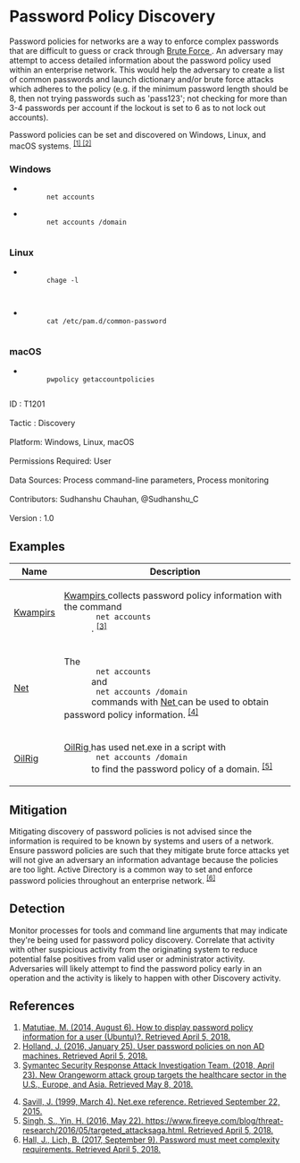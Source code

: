 <div class="container-fluid">
 <h1>
  Password Policy Discovery
 </h1>
 <div class="row">
  <div class="col-md-8 description-body">
   <p>
    Password policies for networks are a way to enforce complex passwords that are difficult to guess or crack through
    <a href="https://attack.mitre.org/techniques/T1110">
     Brute Force
    </a>
    . An adversary may attempt to access detailed information about the password policy used within an enterprise network. This would help the adversary to create a list of common passwords and launch dictionary and/or brute force attacks which adheres to the policy (e.g. if the minimum password length should be 8, then not trying passwords such as 'pass123'; not checking for more than 3-4 passwords per account if the lockout is set to 6 as to not lock out accounts).
   </p>
   <p>
    Password policies can be set and discovered on Windows, Linux, and macOS systems.
    <span class="scite-citeref-number" data-reference="Superuser Linux Password Policies" id="scite-ref-1-a">
     <sup>
      <a aria-describedby="qtip-0" data-hasqtip="0" href="https://superuser.com/questions/150675/how-to-display-password-policy-information-for-a-user-ubuntu" target="_blank">
       [1]
      </a>
     </sup>
    </span>
    <span class="scite-citeref-number" data-reference="Jamf User Password Policies" id="scite-ref-2-a">
     <sup>
      <a aria-describedby="qtip-1" data-hasqtip="1" href="https://www.jamf.com/jamf-nation/discussions/18574/user-password-policies-on-non-ad-machines" target="_blank">
       [2]
      </a>
     </sup>
    </span>
   </p>
   <h3>
    Windows
   </h3>
   <ul>
    <li>
     <code>
      net accounts
     </code>
    </li>
    <li>
     <code>
      net accounts /domain
     </code>
    </li>
   </ul>
   <h3>
    Linux
   </h3>
   <ul>
    <li>
     <code>
      chage -l
      <username>
      </username>
     </code>
    </li>
    <li>
     <code>
      cat /etc/pam.d/common-password
     </code>
    </li>
   </ul>
   <h3>
    macOS
   </h3>
   <ul>
    <li>
     <code>
      pwpolicy getaccountpolicies
     </code>
    </li>
   </ul>
  </div>
  <div class="col-md-4">
   <div class="card">
    <div class="card-body">
     <div class="card-data">
      <span class="h5 card-title">
       ID
      </span>
      : T1201
      <br/>
      <br/>
     </div>
     <div class="card-data">
      <span class="h5 card-title">
      </span>
     </div>
     <div class="card-data">
      <span class="h5 card-title">
       Tactic
      </span>
      : Discovery
      <br/>
      <br/>
     </div>
     <div class="card-data">
      <span class="h5 card-title">
       Platform:
      </span>
      Windows, Linux, macOS
      <br/>
      <br/>
     </div>
     <div class="card-data">
      <span class="h5 card-title">
       Permissions Required:
      </span>
      User
      <br/>
      <br/>
     </div>
     <div class="card-data">
      <span class="h5 card-title">
      </span>
     </div>
     <div class="card-data">
      <span class="h5 card-title">
       Data Sources:
      </span>
      Process command-line parameters, Process monitoring
      <br/>
      <br/>
     </div>
     <div class="card-data">
      <span class="h5 card-title">
      </span>
     </div>
     <div class="card-data">
      <span class="h5 card-title">
      </span>
     </div>
     <div class="card-data">
      <span class="h5 card-title">
      </span>
     </div>
     <div class="card-data">
      <span class="h5 card-title">
      </span>
     </div>
     <div class="card-data">
      <span class="h5 card-title">
      </span>
     </div>
     <div class="card-data">
      <span class="h5 card-title">
       Contributors:
      </span>
      Sudhanshu Chauhan, @Sudhanshu_C
      <br/>
      <br/>
     </div>
     <div class="card-data">
      <span class="h5 card-title">
       Version
      </span>
      : 1.0
     </div>
    </div>
   </div>
  </div>
 </div>
 <h2 class="pt-3" id="examples">
  Examples
 </h2>
 <table class="table table-bordered table-light mt-2">
  <thead>
   <tr>
    <th scope="col">
     Name
    </th>
    <th scope="col">
     Description
    </th>
   </tr>
  </thead>
  <tbody class="bg-white">
   <tr>
    <td>
     <a href="https://attack.mitre.org/software/S0236">
      Kwampirs
     </a>
    </td>
    <td>
     <p>
      <a href="https://attack.mitre.org/software/S0236">
       Kwampirs
      </a>
      collects password policy information with the command
      <code>
       net accounts
      </code>
      .
      <span class="scite-citeref-number" data-reference="Symantec Orangeworm April 2018" id="scite-ref-3-a" onclick="scrollToRef('scite-3')">
       <sup>
        <a aria-describedby="qtip-2" data-hasqtip="2" href="https://www.symantec.com/blogs/threat-intelligence/orangeworm-targets-healthcare-us-europe-asia" target="_blank">
         [3]
        </a>
       </sup>
      </span>
     </p>
    </td>
   </tr>
   <tr>
    <td>
     <a href="https://attack.mitre.org/software/S0039">
      Net
     </a>
    </td>
    <td>
     <p>
      The
      <code>
       net accounts
      </code>
      and
      <code>
       net accounts /domain
      </code>
      commands with
      <a href="https://attack.mitre.org/software/S0039">
       Net
      </a>
      can be used to obtain password policy information.
      <span class="scite-citeref-number" data-reference="Savill 1999" id="scite-ref-4-a" onclick="scrollToRef('scite-4')">
       <sup>
        <a aria-describedby="qtip-3" data-hasqtip="3" href="http://windowsitpro.com/windows/netexe-reference" target="_blank">
         [4]
        </a>
       </sup>
      </span>
     </p>
    </td>
   </tr>
   <tr>
    <td>
     <a href="https://attack.mitre.org/groups/G0049">
      OilRig
     </a>
    </td>
    <td>
     <p>
      <a href="https://attack.mitre.org/groups/G0049">
       OilRig
      </a>
      has used net.exe in a script with
      <code>
       net accounts /domain
      </code>
      to find the password policy of a domain.
      <span class="scite-citeref-number" data-reference="FireEye Targeted Attacks Middle East Banks" id="scite-ref-5-a" onclick="scrollToRef('scite-5')">
       <sup>
        <a aria-describedby="qtip-4" data-hasqtip="4" href="https://www.fireeye.com/blog/threat-research/2016/05/targeted_attacksaga.html" target="_blank">
         [5]
        </a>
       </sup>
      </span>
     </p>
    </td>
   </tr>
  </tbody>
 </table>
 <h2 class="pt-3" id="mitigation">
  Mitigation
 </h2>
 <p>
  Mitigating discovery of password policies is not advised since the information is required to be known by systems and users of a network. Ensure password policies are such that they mitigate brute force attacks yet will not give an adversary an information advantage because the policies are too light. Active Directory is a common way to set and enforce password policies throughout an enterprise network.
  <span class="scite-citeref-number" data-reference="Microsoft Password Complexity" id="scite-ref-6-a">
   <sup>
    <a aria-describedby="qtip-5" data-hasqtip="5" href="https://docs.microsoft.com/en-us/windows/security/threat-protection/security-policy-settings/password-must-meet-complexity-requirements" target="_blank">
     [6]
    </a>
   </sup>
  </span>
 </p>
 <h2 class="pt-3" id="detection">
  Detection
 </h2>
 <p>
  Monitor processes for tools and command line arguments that may indicate they're being used for password policy discovery. Correlate that activity with other suspicious activity from the originating system to reduce potential false positives from valid user or administrator activity. Adversaries will likely attempt to find the password policy early in an operation and the activity is likely to happen with other Discovery activity.
 </p>
 <h2 class="pt-3" id="references">
  References
 </h2>
 <div class="row">
  <div class="col">
   <ol>
    <li>
     <span class="scite-citation" id="scite-1">
      <span class="scite-citation-text">
       <a class="external text" href="https://superuser.com/questions/150675/how-to-display-password-policy-information-for-a-user-ubuntu" name="scite-1" rel="nofollow" target="_blank">
        Matutiae, M. (2014, August 6). How to display password policy information for a user (Ubuntu)?. Retrieved April 5, 2018.
       </a>
      </span>
     </span>
    </li>
    <li>
     <span class="scite-citation" id="scite-2">
      <span class="scite-citation-text">
       <a class="external text" href="https://www.jamf.com/jamf-nation/discussions/18574/user-password-policies-on-non-ad-machines" name="scite-2" rel="nofollow" target="_blank">
        Holland, J. (2016, January 25). User password policies on non AD machines. Retrieved April 5, 2018.
       </a>
      </span>
     </span>
    </li>
    <li>
     <span class="scite-citation" id="scite-3">
      <span class="scite-citation-text">
       <a class="external text" href="https://www.symantec.com/blogs/threat-intelligence/orangeworm-targets-healthcare-us-europe-asia" name="scite-3" rel="nofollow" target="_blank">
        Symantec Security Response Attack Investigation Team. (2018, April 23). New Orangeworm attack group targets the healthcare sector in the U.S., Europe, and Asia. Retrieved May 8, 2018.
       </a>
      </span>
     </span>
    </li>
   </ol>
  </div>
  <div class="col">
   <ol start="4.0">
    <li>
     <span class="scite-citation" id="scite-4">
      <span class="scite-citation-text">
       <a class="external text" href="http://windowsitpro.com/windows/netexe-reference" name="scite-4" rel="nofollow" target="_blank">
        Savill, J. (1999, March 4). Net.exe reference. Retrieved September 22, 2015.
       </a>
      </span>
     </span>
    </li>
    <li>
     <span class="scite-citation" id="scite-5">
      <span class="scite-citation-text">
       <a class="external text" href="https://www.fireeye.com/blog/threat-research/2016/05/targeted_attacksaga.html" name="scite-5" rel="nofollow" target="_blank">
        Singh, S., Yin, H. (2016, May 22). https://www.fireeye.com/blog/threat-research/2016/05/targeted_attacksaga.html. Retrieved April 5, 2018.
       </a>
      </span>
     </span>
    </li>
    <li>
     <span class="scite-citation" id="scite-6">
      <span class="scite-citation-text">
       <a class="external text" href="https://docs.microsoft.com/en-us/windows/security/threat-protection/security-policy-settings/password-must-meet-complexity-requirements" name="scite-6" rel="nofollow" target="_blank">
        Hall, J., Lich, B. (2017, September 9). Password must meet complexity requirements. Retrieved April 5, 2018.
       </a>
      </span>
     </span>
    </li>
   </ol>
  </div>
 </div>
</div>
